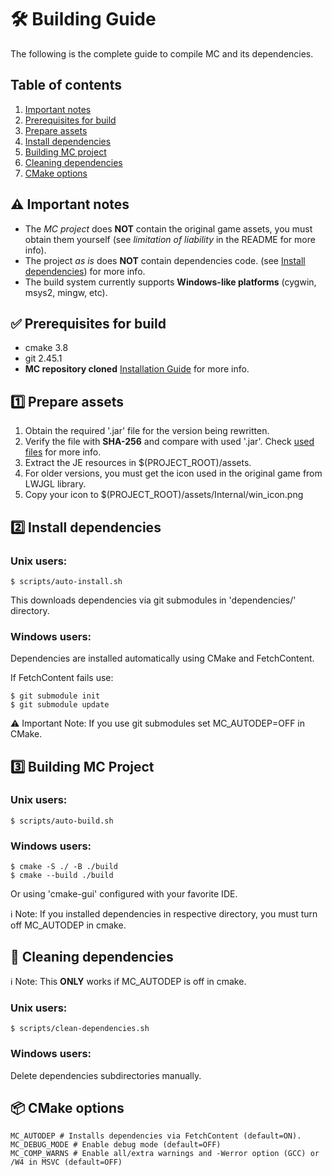 # 🛠️ Building Guide

The following is the complete guide to compile MC and its dependencies.

## Table of contents
1. [Important notes](#-important-notes)
2. [Prerequisites for build](#-prerequisites-for-build)
3. [Prepare assets](#-prepare-assets)
4. [Install dependencies](#-install-dependencies)
5. [Building MC project](#-building-mc-project)
6. [Cleaning dependencies](#-cleaning-dependencies)
7. [CMake options](#-cmake-options)

## ⚠️ Important notes

- The *MC project* does **NOT** contain the original game assets, you 
  must obtain them yourself (see *limitation of liability* in the README 
  for more info).
- The project *as is* does **NOT** contain dependencies code. (see [Install dependencies](#-install-dependencies))
  for more info.
- The build system currently supports **Windows-like platforms** (cygwin, 
  msys2, mingw, etc). 
  
## ✅ Prerequisites for build

- cmake 3.8
- git 2.45.1
- **MC repository cloned** [Installation Guide](installation-guide.md) for more info.

## 1️⃣  Prepare assets

1. Obtain the required '.jar' file for the version being rewritten. 
2. Verify the file with **SHA-256** and compare with used '.jar'. 
   Check [used files](used-jar-files.txt) for more info.
3. Extract the JE resources in $(PROJECT_ROOT)/assets.
4. For older versions, you must get the icon used in the original game 
   from LWJGL library.
5. Copy your icon to $(PROJECT_ROOT)/assets/Internal/win_icon.png

## 2️⃣  Install dependencies

### Unix users:

```
$ scripts/auto-install.sh
```

This downloads dependencies via git submodules in 'dependencies/' directory.

### Windows users:

Dependencies are installed automatically using CMake and FetchContent.

If FetchContent fails use:

```
$ git submodule init
$ git submodule update
```

⚠️ Important Note: If you use git submodules set MC_AUTODEP=OFF in CMake.

## 3️⃣  Building MC Project

### Unix users:

```
$ scripts/auto-build.sh
```

### Windows users:

```
$ cmake -S ./ -B ./build
$ cmake --build ./build
```

Or using 'cmake-gui' configured with your favorite IDE.

ℹ️ Note: If you installed dependencies in respective directory, you must turn 
off MC_AUTODEP in cmake.

## 🚫 Cleaning dependencies

ℹ️ Note: This **ONLY** works if MC_AUTODEP is off in cmake.

### Unix users:

```
$ scripts/clean-dependencies.sh
```

### Windows users:

Delete dependencies subdirectories manually.

## 📦 CMake options

```
MC_AUTODEP # Installs dependencies via FetchContent (default=ON).
MC_DEBUG_MODE # Enable debug mode (default=OFF)
MC_COMP_WARNS # Enable all/extra warnings and -Werror option (GCC) or /W4 in MSVC (default=OFF)
```